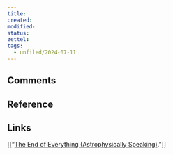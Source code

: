 ```yaml
---
title: 
created: 
modified: 
status:  
zettel: 
tags:
  - unfiled/2024-07-11
---
```

## Comments

## Reference

## Links
[[“[The End of Everything (Astrophysically Speaking)](https://mackkatie.acemlna.com/lt.php?x=3TxtmrUFUqPUT55qA3P3W.ic1X-hvNb3kxhlkKI2IaOdDXB6yN1NVRGc2q2putRfx1.wY6HEJoGa957_za).”]]
